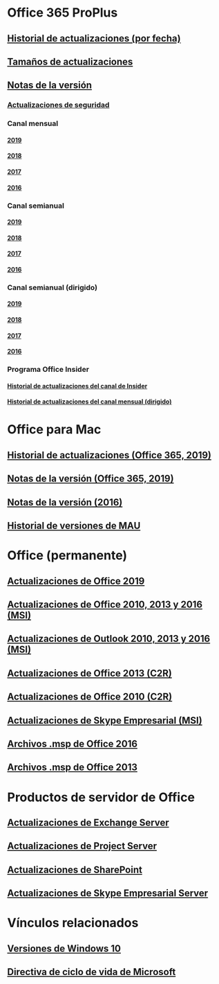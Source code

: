 # Office 365 ProPlus
## [Historial de actualizaciones (por fecha)](update-history-office365-proplus-by-date.md)
## [Tamaños de actualizaciones](download-sizes-office365-proplus-updates.md)

## [Notas de la versión](release-notes-office365-proplus.md)

### [Actualizaciones de seguridad](office365-proplus-security-updates.md)

### Canal mensual
#### [2019](monthly-channel-2019.md)
#### [2018](monthly-channel-2018.md)
#### [2017](monthly-channel-2017.md)
#### [2016](monthly-channel-2016.md)


### Canal semianual
#### [2019](semi-annual-channel-2019.md)
#### [2018](semi-annual-channel-2018.md)
#### [2017](semi-annual-channel-2017.md)
#### [2016](semi-annual-channel-2016.md)

### Canal semianual (dirigido)
#### [2019](semi-annual-channel-targeted-2019.md)
#### [2018](semi-annual-channel-targeted-2018.md)
#### [2017](semi-annual-channel-targeted-2017.md)
#### [2016](semi-annual-channel-targeted-2016.md)


### Programa Office Insider
#### [Historial de actualizaciones del canal de Insider](update-history-office-insider.md)
#### [Historial de actualizaciones del canal mensual (dirigido)](update-history-monthly-channel-targeted.md)

# Office para Mac
## [Historial de actualizaciones (Office 365, 2019)](update-history-office-for-mac.md)
## [Notas de la versión (Office 365, 2019)](release-notes-office-for-mac.md)
## [Notas de la versión (2016)](release-notes-office-2016-mac.md)
## [Historial de versiones de MAU](release-history-microsoft-autoupdate.md)

# Office (permanente)
## [Actualizaciones de Office 2019](update-history-office-2019.md)
## [Actualizaciones de Office 2010, 2013 y 2016 (MSI)](office-updates-msi.md)
## [Actualizaciones de Outlook 2010, 2013 y 2016 (MSI)](outlook-updates-msi.md)
## [Actualizaciones de Office 2013 (C2R)](update-history-office-2013.md)
## [Actualizaciones de Office 2010 (C2R)](update-history-office-2010-click-to-run.md)
## [Actualizaciones de Skype Empresarial (MSI)](https://docs.microsoft.com/SkypeForBusiness/sfb-client-updates)
## [Archivos .msp de Office 2016](msp-files-office-2016.md)
## [Archivos .msp de Office 2013](msp-files-office-2013.md)

# Productos de servidor de Office
## [Actualizaciones de Exchange Server](https://docs.microsoft.com/Exchange/new-features/build-numbers-and-release-dates)
## [Actualizaciones de Project Server](project-server-updates.md)
## [Actualizaciones de SharePoint](sharepoint-updates.md)
## [Actualizaciones de Skype Empresarial Server](https://docs.microsoft.com/SkypeForBusiness/sfb-server-updates)

# Vínculos relacionados
## [Versiones de Windows 10](https://www.microsoft.com/itpro/windows-10/release-information)
## [Directiva de ciclo de vida de Microsoft](https://support.microsoft.com/lifecycle)
